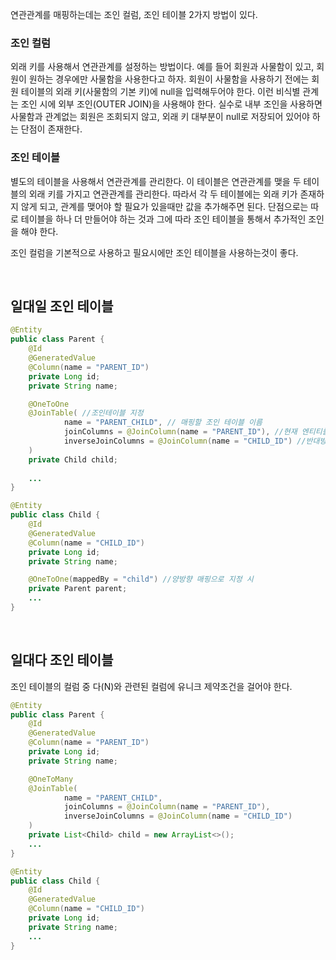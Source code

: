 연관관계를 매핑하는데는 조인 컬럼, 조인 테이블 2가지 방법이 있다.

### 조인 컬럼

외래 키를 사용해서 연관관계를 설정하는 방법이다. 예를 들어 회원과 사물함이 있고, 회원이 원하는 경우에만 사물함을 사용한다고 하자.
회원이 사물함을 사용하기 전에는 회원 테이블의 외래 키(사물함의 기본 키)에 null을 입력해두어야 한다. 이런 비식별 관계는
조인 시에 외부 조인(OUTER JOIN)을 사용해야 한다. 실수로 내부 조인을 사용하면 사물함과 관계없는 회원은 조회되지 않고, 외래 키 대부분이
null로 저장되어 있어야 하는 단점이 존재한다.

### 조인 테이블

별도의 테이블을 사용해서 연관관계를 관리한다. 이 테이블은 연관관계를 맺을 두 테이블의 외래 키를 가지고 연관관계를
관리한다. 따라서 각 두 테이블에는 외래 키가 존재하지 않게 되고, 관계를 맺어야 할 필요가 있을때만 값을 추가해주면 된다.
단점으로는 따로 테이블을 하나 더 만들어야 하는 것과 그에 따라 조인 테이블을 통해서 추가적인 조인을 해야 한다.

조인 컬럼을 기본적으로 사용하고 필요시에만 조인 테이블을 사용하는것이 좋다.

<br/>

## 일대일 조인 테이블

```java
@Entity
public class Parent {
    @Id
    @GeneratedValue
    @Column(name = "PARENT_ID")
    private Long id;
    private String name;

    @OneToOne
    @JoinTable( //조인테이블 지정
            name = "PARENT_CHILD", // 매핑할 조인 테이블 이름
            joinColumns = @JoinColumn(name = "PARENT_ID"), //현재 엔티티를 참조하는 외래 키
            inverseJoinColumns = @JoinColumn(name = "CHILD_ID") //반대방향 엔티티를 참조하는 외래 키
    )
    private Child child;
    
    ...
}

@Entity
public class Child {
    @Id
    @GeneratedValue
    @Column(name = "CHILD_ID")
    private Long id;
    private String name;

    @OneToOne(mappedBy = "child") //양방향 매핑으로 지정 시
    private Parent parent;
    ...
}
```

<br/>

## 일대다 조인 테이블

조인 테이블의 컬럼 중 다(N)와 관련된 컬럼에 유니크 제약조건을 걸어야 한다.

```java
@Entity
public class Parent {
    @Id
    @GeneratedValue
    @Column(name = "PARENT_ID")
    private Long id;
    private String name;

    @OneToMany
    @JoinTable(
            name = "PARENT_CHILD",
            joinColumns = @JoinColumn(name = "PARENT_ID"),
            inverseJoinColumns = @JoinColumn(name = "CHILD_ID")
    )
    private List<Child> child = new ArrayList<>();
    ...
}

@Entity
public class Child {
    @Id
    @GeneratedValue
    @Column(name = "CHILD_ID")
    private Long id;
    private String name;
    ...
}
```




